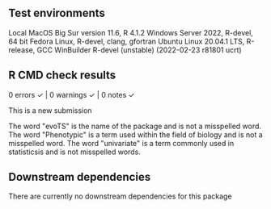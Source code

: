 ## Test environments
Local MacOS Big Sur version 11.6, R 4.1.2
Windows Server 2022, R-devel, 64 bit
Fedora Linux, R-devel, clang, gfortran
Ubuntu Linux 20.04.1 LTS, R-release, GCC
WinBuilder R-devel (unstable) (2022-02-23 r81801 ucrt)

## R CMD check results
0 errors ✓ | 0 warnings ✓ | 0 notes ✓

This is a new submission

The word "evoTS" is the name of the package and is not a misspelled word. 
The word "Phenotypic" is a term used within the field of biology and is not a misspelled word. 
The word "univariate" is a term commonly used in statisticsis and is not misspelled words.   

## Downstream dependencies
There are currently no downstream dependencies for this package

